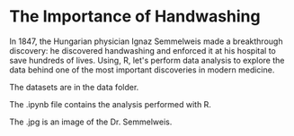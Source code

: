 # The Importance of Handwashing

In 1847, the Hungarian physician Ignaz Semmelweis made a breakthrough discovery: he discovered handwashing and 
enforced it at his hospital to save hundreds of lives. Using, R, let's perform data analysis to explore the data 
behind one of the most important discoveries in modern medicine.


The datasets are in the data folder.

The .ipynb file contains the analysis performed with R.

The .jpg is an image of the Dr. Semmelweis.
